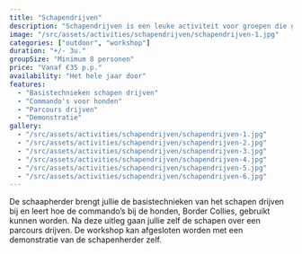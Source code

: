 ```yaml
---
title: "Schapendrijven"
description: "Schapendrijven is een leuke activiteit voor groepen die graag willen genieten van de natuur en de schoonheid van de omgeving."
image: "/src/assets/activities/schapendrijven/schapendrijven-1.jpg"
categories: ["outdoor", "workshop"]
duration: "+/- 3u."
groupSize: "Minimum 8 personen"
price: "Vanaf €35 p.p."
availability: "Het hele jaar door"
features:
  - "Basistechnieken schapen drijven"
  - "Commando's voor honden"
  - "Parcours drijven"
  - "Demonstratie"
gallery:
  - "/src/assets/activities/schapendrijven/schapendrijven-1.jpg"
  - "/src/assets/activities/schapendrijven/schapendrijven-2.jpg"
  - "/src/assets/activities/schapendrijven/schapendrijven-3.jpg"
  - "/src/assets/activities/schapendrijven/schapendrijven-4.jpg"
  - "/src/assets/activities/schapendrijven/schapendrijven-5.jpg"
  - "/src/assets/activities/schapendrijven/schapendrijven-6.jpg"
---
```


De schaapherder brengt jullie de basistechnieken van het schapen drijven bij en leert hoe de commando’s bij de honden, Border Collies, gebruikt kunnen worden. Na deze uitleg gaan jullie zelf de schapen over een parcours drijven. De workshop kan afgesloten worden met een demonstratie van de schapenherder zelf.
